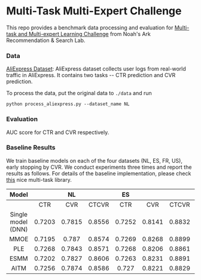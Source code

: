 # Multi-Task Multi-Expert Challenge

This repo provides a benchmark data processing and evaluation for [Multi-task and Multi-expert Learning Challenge](https://www.chaspark.net/#/questions/780114430883729408?sub=780117223107399680) from Noah's Ark Recommendation & Search Lab.

### Data
[AliExpress Dataset](https://tianchi.aliyun.com/dataset/dataDetail?dataId=74690): AliExpress dataset collects user logs from real-world traffic in AliExpress. It contains two tasks -- CTR prediction and CVR prediction.

To process the data, put the original data to ```./data``` and run
```
python process_aliexpress.py --dataset_name NL
```

### Evaluation
AUC score for CTR and CVR respectively.


### Baseline Results
We train baseline models on each of the four datasets (NL, ES, FR, US), early stopping by CVR. We conduct experiments three times and report the results as follows. For details of the baseline implementation, please check [this](https://github.com/easezyc/Multitask-Recommendation-Library) nice multi-task library.

|        Model       |        |   NL   |        |   ES   |        |        |   FR   |        |        |   US   |        |        |
|:------------------:|:------:|:------:|:------:|:------:|:------:|:------:|:------:|:------:|:------:|:------:|:------:|:------:|
|                    |   CTR  |   CVR  |  CTCVR |   CTR  |   CVR  |  CTCVR |   CTR  |   CVR  |  CTCVR |   CTR  |   CVR  |  CTCVR |
| Single model (DNN) | 0.7203 | 0.7815 | 0.8556 | 0.7252 | 0.8141 | 0.8832 | 0.7174 | 0.8071 | 0.8702 | 0.7058 | 0.8068 | 0.8637 |
|        MMOE        | 0.7195 |  0.787 | 0.8574 | 0.7269 | 0.8268 | 0.8899 | 0.7226 | 0.8144 | 0.8748 | 0.7053 | 0.8069 | 0.8639 |
|         PLE        | 0.7268 | 0.7843 | 0.8571 | 0.7268 | 0.8206 | 0.8861 | 0.7252 | 0.8084 | 0.8679 | 0.7092 | 0.8175 | 0.8699 |
|        ESMM        | 0.7202 | 0.7827 | 0.8606 | 0.7263 | 0.8231 | 0.8891 | 0.7222 | 0.8078 | 0.8684 | 0.7035 | 0.8179 | 0.8712 |
|        AITM        | 0.7256 | 0.7874 | 0.8586 |  0.727 | 0.8221 | 0.8829 | 0.7216 | 0.8127 |  0.871 | 0.7019 | 0.8219 | 0.8655 |



